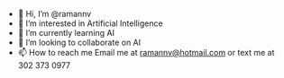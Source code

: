 - 👋 Hi, I’m @ramannv
- 👀 I’m interested in Artificial Intelligence
- 🌱 I’m currently learning AI
- 💞️ I’m looking to collaborate on AI
- 📫 How to reach me Email me at ramannv@hotmail.com or text me at 302 373 0977

<!---
ramannv0309/ramannv0309 is a ✨ special ✨ repository because its `README.md` (this file) appears on your GitHub profile.
You can click the Preview link to take a look at your changes.
--->
